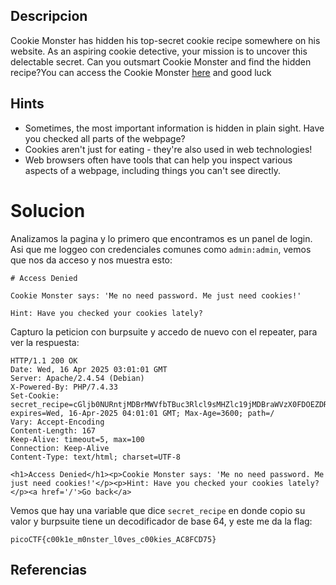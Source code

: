 ## Descripcion
Cookie Monster has hidden his top-secret cookie recipe somewhere on his website. As an aspiring cookie detective, your mission is to uncover this delectable secret. Can you outsmart Cookie Monster and find the hidden recipe?You can access the Cookie Monster [here](http://verbal-sleep.picoctf.net:49480/) and good luck

## Hints
- Sometimes, the most important information is hidden in plain sight. Have you checked all parts of the webpage?
- Cookies aren't just for eating - they're also used in web technologies!
- Web browsers often have tools that can help you inspect various aspects of a webpage, including things you can't see directly.

# Solucion

Analizamos la pagina y lo primero que encontramos es un panel de login. Asi que me loggeo con credenciales comunes como `admin:admin`, vemos que nos da acceso y nos muestra esto: 
```
# Access Denied

Cookie Monster says: 'Me no need password. Me just need cookies!'

Hint: Have you checked your cookies lately?
```

Capturo la peticion con burpsuite y accedo de nuevo con el repeater, para ver la respuesta:

```
HTTP/1.1 200 OK
Date: Wed, 16 Apr 2025 03:01:01 GMT
Server: Apache/2.4.54 (Debian)
X-Powered-By: PHP/7.4.33
Set-Cookie: secret_recipe=cGljb0NURntjMDBrMWVfbTBuc3Rlcl9sMHZlc19jMDBraWVzX0FDOEZDRDc1fQ%3D%3D; expires=Wed, 16-Apr-2025 04:01:01 GMT; Max-Age=3600; path=/
Vary: Accept-Encoding
Content-Length: 167
Keep-Alive: timeout=5, max=100
Connection: Keep-Alive
Content-Type: text/html; charset=UTF-8

<h1>Access Denied</h1><p>Cookie Monster says: 'Me no need password. Me just need cookies!'</p><p>Hint: Have you checked your cookies lately?</p><a href='/'>Go back</a>
```

Vemos que hay una variable que dice `secret_recipe` en donde copio su valor y burpsuite tiene un decodificador de base 64, y este me da la flag:

```
picoCTF{c00k1e_m0nster_l0ves_c00kies_AC8FCD75}
```

## Referencias
